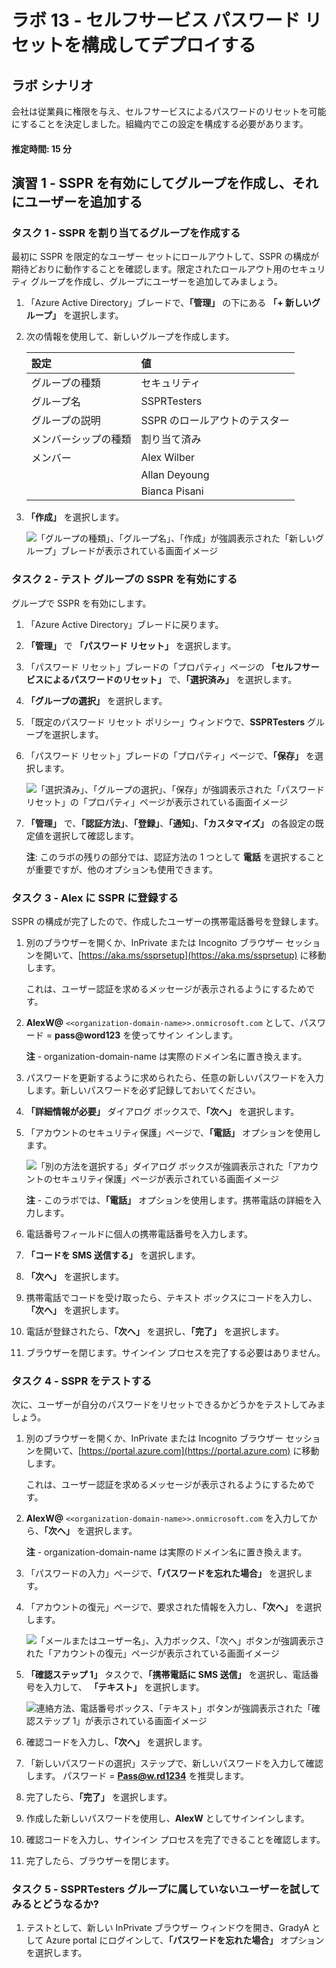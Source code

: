 ﻿---
lab:
    title: '13 - Azure AD のパスワード リセットのセルフサービスを有効にする'
    learning path: '02'
    module: 'モジュール 02 - ユーザー認証を管理する'
---

# ラボ 13 - セルフサービス パスワード リセットを構成してデプロイする
## ラボ シナリオ

会社は従業員に権限を与え、セルフサービスによるパスワードのリセットを可能にすることを決定しました。組織内でこの設定を構成する必要があります。

#### 推定時間: 15 分

## 演習 1 - SSPR を有効にしてグループを作成し、それにユーザーを追加する

### タスク 1 - SSPR を割り当てるグループを作成する

最初に SSPR を限定的なユーザー セットにロールアウトして、SSPR の構成が期待どおりに動作することを確認します。限定されたロールアウト用のセキュリティ グループを作成し、グループにユーザーを追加してみましょう。

1. 「Azure Active Directory」ブレードで、**「管理」** の下にある **「+ 新しいグループ」** を選択します。

2. 次の情報を使用して、新しいグループを作成します。

    | **設定**| **値**|
    | :--- | :--- |
    | グループの種類| セキュリティ|
    | グループ名| SSPRTesters|
    | グループの説明| SSPR のロールアウトのテスター|
    | メンバーシップの種類| 割り当て済み|
    | メンバー| Alex Wilber |
    | |  Allan Deyoung |
    | | Bianca Pisani |
  
    
3. **「作成」** を選択します。

    ![「グループの種類」、「グループ名」、「作成」が強調表示された「新しいグループ」ブレードが表示されている画面イメージ](./media/lp2-mod2-create-sspr-security-group.png)

### タスク 2 - テスト グループの SSPR を有効にする

グループで SSPR を有効にします。

1. 「Azure Active Directory」ブレードに戻ります。

2. **「管理」** で **「パスワード リセット」** を選択します。

3. 「パスワード リセット」ブレードの「プロパティ」ページの **「セルフサービスによるパスワードのリセット」** で、**「選択済み」** を選択します。

4. **「グループの選択」** を選択します。

5. 「既定のパスワード リセット ポリシー」ウィンドウで、**SSPRTesters** グループを選択します。

6. 「パスワード リセット」ブレードの「プロパティ」ページで、**「保存」** を選択します。

    ![「選択済み」、「グループの選択」、「保存」が強調表示された「パスワード リセット」の「プロパティ」ページが表示されている画面イメージ](./media/lp2-mod2-enable-password-reset-for-selected-group.png)

7. **「管理」** で、**「認証方法」**、**「登録」**、**「通知」**、**「カスタマイズ」** の各設定の既定値を選択して確認します。

    **注**: このラボの残りの部分では、認証方法の 1 つとして **電話** を選択することが重要ですが、他のオプションも使用できます。

### タスク 3 - Alex に SSPR に登録する

SSPR の構成が完了したので、作成したユーザーの携帯電話番号を登録します。

1. 別のブラウザーを開くか、InPrivate または Incognito ブラウザー セッションを開いて、[https://aka.ms/ssprsetup](https://aka.ms/ssprsetup) に移動します。

    これは、ユーザー認証を求めるメッセージが表示されるようにするためです。

2. **AlexW@** `<<organization-domain-name>>.onmicrosoft.com` として、パスワード = **pass@word123** を使ってサイン インします。

    **注** - organization-domain-name は実際のドメイン名に置き換えます。

3. パスワードを更新するように求められたら、任意の新しいパスワードを入力します。新しいパスワードを必ず記録しておいてください。

4. **「詳細情報が必要」** ダイアログ ボックスで、**「次へ」** を選択します。

5. 「アカウントのセキュリティ保護」ページで、**「電話」** オプションを使用します。

    ![「別の方法を選択する」ダイアログ ボックスが強調表示された「アカウントのセキュリティ保護」ページが表示されている画面イメージ](./media/lp2-mod2-keep-your-account-secure-page.png)

    **注** - このラボでは、**「電話」** オプションを使用します。携帯電話の詳細を入力します。

6. 電話番号フィールドに個人の携帯電話番号を入力します。
7. **「コードを SMS 送信する」** を選択します。
8. **「次へ」** を選択します。

9. 携帯電話でコードを受け取ったら、テキスト ボックスにコードを入力し、**「次へ」** を選択します。

10. 電話が登録されたら、**「次へ」** を選択し、**「完了」** を選択します。

11. ブラウザーを閉じます。サインイン プロセスを完了する必要はありません。

### タスク 4 - SSPR をテストする

次に、ユーザーが自分のパスワードをリセットできるかどうかをテストしてみましょう。

1. 別のブラウザーを開くか、InPrivate または Incognito ブラウザー セッションを開いて、[https://portal.azure.com](https://portal.azure.com) に移動します。

    これは、ユーザー認証を求めるメッセージが表示されるようにするためです。

2. **AlexW@** `<<organization-domain-name>>.onmicrosoft.com` を入力してから、**「次へ」** を選択します。

    **注** - organization-domain-name は実際のドメイン名に置き換えます。

3. 「パスワードの入力」ページで、**「パスワードを忘れた場合」** を選択します。

4. 「アカウントの復元」ページで、要求された情報を入力し、**「次へ」** を選択します。

    ![「メールまたはユーザー名」、入力ボックス、「次へ」ボタンが強調表示された「アカウントの復元」ページが表示されている画面イメージ](./media/lp2-mod2-get-back-into-your-account-page.png)

5. **「確認ステップ 1」** タスクで、**「携帯電話に SMS 送信」** を選択し、電話番号を入力して、 **「テキスト」** を選択します。

    ![連絡方法、電話番号ボックス、「テキスト」ボタンが強調表示された「確認ステップ 1」が表示されている画面イメージ](./media/lp2-mod2-sspr-verification-step-1.png)

6. 確認コードを入力し、**「次へ」** を選択します。

7. 「新しいパスワードの選択」ステップで、新しいパスワードを入力して確認します。  パスワード = **Pass@w.rd1234** を推奨します。

8. 完了したら、**「完了」** を選択します。

9. 作成した新しいパスワードを使用し、**AlexW** としてサインインします。

10. 確認コードを入力し、サインイン プロセスを完了できることを確認します。

11. 完了したら、ブラウザーを閉じます。

### タスク 5 - SSPRTesters グループに属していないユーザーを試してみるとどうなるか?

1. テストとして、新しい InPrivate ブラウザー ウィンドウを開き、GradyA として Azure portal にログインして、**「パスワードを忘れた場合」** オプションを選択します。
